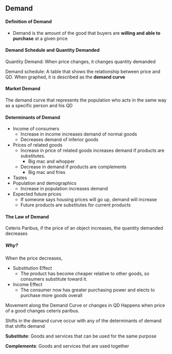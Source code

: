 ## Demand
#### Definition of Demand
 - Demand is the amount of the good that buyers are **willing and able to purchase** at a given price
 
#### Demand Schedule and Quantity Demanded
Quantity Demand: When price changes, it changes quantity demanded

Demand schedule: A table that shows the relationship between price and QD. When graphed, it is described as the **demand curve**

#### Market Demand
The demand curve that represents the population who acts in the same way as a specific person and his QD

#### Determinants of Demand
- Income of consumers
	- Increase in income increases demand of normal goods
	- Decreases demand of inferior goods
- Prices of related goods
	- Increase in price of related goods increases demand if products are substitutes.
		- Big mac and whopper
	- Decrease in demand if products are complements
		- Big mac and fries
- Tastes
- Population and demographics
	- Increase in population increases demand
- Expected future prices
	- If someone says housing prices will go up, demand will increase
	- Future products are substitutes for current products

#### The Law of Demand
Ceteris Paribus, if the price of an object increases, the quantity demanded decreases

##### Why?
When the price decreases,
- Substitution Effect
	- The product has become cheaper relative to other goods, so consumers substitute toward it. 
- Income Effect
	- The consumer now has greater purchasing power and elects to purchase more goods overall

Movement along the Demand Curve or changes in QD
Happens when price of a good changes ceteris paribus.

Shifts in the demand curve occur with any of the determinants of demand that shifts demand

**Substitute**: Goods and services that can be used for the same purpose

**Complements**: Goods and services that are used together

